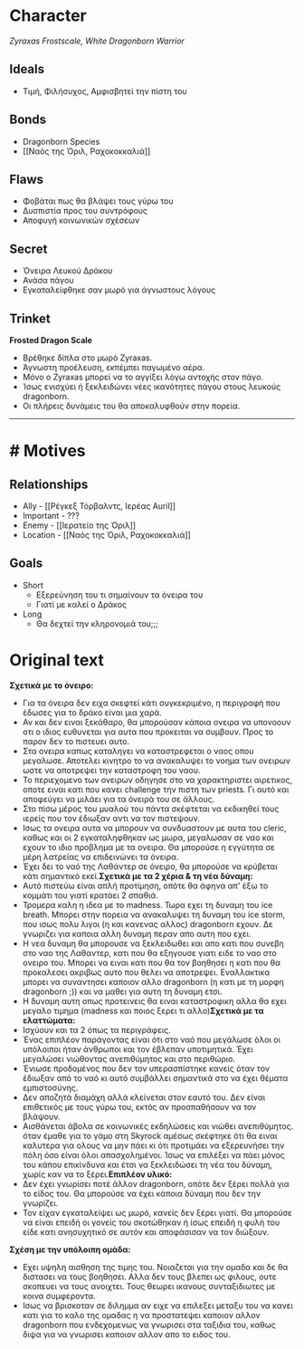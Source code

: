 # Character
_Zyraxas Frostscale, White Dragonborn Warrior_

## Ideals

- Τιμή, Φιλήσυχος, Αμφισβητεί την πίστη του

## Bonds

- Dragonborn Species
- [[Ναός της Όριλ, Ραχοκοκκαλιά]]

## Flaws
- Φοβάται πως θα βλάψει τους γύρω του
- Δυσπιστία προς του συντρόφους
- Αποφυγή κοινωνικών σχέσεων

## Secret

- Όνειρα Λευκού Δράκου
- Ανάσα πάγου
- Εγκαταλείφθηκε σαν μωρό για άγνωστους λόγους

## Trinket

**Frosted Dragon Scale**  
- Βρέθηκε δίπλα στο μωρό Zyraxas.
- Άγνωστη προέλευση, εκπέμπει παγωμένο αέρα.
- Μόνο ο Zyraxas μπορεί να το αγγίξει λόγω αντοχής στον πάγο.
- Ίσως ενισχύει ή ξεκλειδώνει νέες ικανότητες πάγου στους λευκούς dragonborn.
- Οι πλήρεις δυνάμεις του θα αποκαλυφθούν στην πορεία.


---


# # Motives

## Relationships

- Ally - [[Ρέγκεξ Τόρβαλντς, Ιερέας Auril]]
- Important - ???
- Enemy - [[Ιερατείο της Όριλ]]
- Location - [[Ναός της Όριλ, Ραχοκοκκαλιά]]


## Goals

- Short
	- Εξερεύνηση του τι σημαίνουν τα όνειρα του
	- Γιατί με καλεί ο Δράκος
- Long
	- Θα δεχτεί την κληρονομιά του;;;


# Original text

**Σχετικά με το όνειρο:**  
- Για τα όνειρα δεν ειχα σκεφτεί κάτι συγκεκριμένο, η περιγραφή που έδωσες για το δράκο είναι μια χαρά.  
- Αν και δεν ειναι ξεκάθαρο, θα μπορούσαν κάποια ονειρα να υπονοουν οτι ο ιδιος ευθυνεται για αυτα που προκειται να συμβουν. Προς το παρον δεν το πιστευει αυτο.  
- Στα ονειρα καπως καταληγει να καταστρεφεται ο ναος οπου μεγαλωσε. Αποτελει κινητρο το να ανακαλυψει το νοημα των ονειρων ωστε να αποτρεψει την καταστροφη του ναου.  
- Το περιεχομενο των ονειρων οδηγησε στο να χαρακτηριστει αιρετικος, οποτε ειναι κατι που κανει challenge την πιστη των priests. Γι αυτό και αποφεύγει να μιλάει για τα όνειρά του σε άλλους.  
- Στο πίσω μέρος του μυαλού του πάντα σκέφτεται να εκδικηθεί τους ιερείς που τον έδιωξαν αντι να τον πιστεψουν.  
- Ισως τα ονειρα αυτα να μπορουν να συνδυαστουν με αυτα του cleric, καθως και οι 2 εγκαταληφθηκαν ως μωρα, μεγαλωσαν σε ναο και εχουν το ιδιο προβλημα με τα ονειρα. Θα μπορούσε η εγγύτητα σε μέρη λατρείας να επιδεινώνει τα όνειρα.  
- Έχει δει το ναό της Λαθάντερ σε όνειρο, θα μπορούσε να κρύβεται κάτι σημαντικό εκεί.**Σχετικά με τα 2 χέρια & τη νέα δύναμη:**  
- Αυτό πιστεύω είναι απλή προτίμηση, οπότε θα άφηνα απ' έξω το κομμάτι του γιατί κρατάει 2 σπαθιά.  
- Τρομερα καλη η ιδεα με το madness. Τωρα εχει τη δυναμη του ice breath. Μπορει στην πορεια να ανακαλυψει τη δυναμη του ice storm, που ισως πολυ λιγοι (η και κανενας αλλος) dragonborn εχουν. Δε γνωριζει για καποια αλλη δυναμη περαν απο αυτη που εχει.  
- Η νεα δυναμη θα μπορουσε να ξεκλειδωθει και απο κατι που συνεβη στο ναο της Λαθαντερ, κατι που θα εξηγουσε γιατι ειδε το ναο στο ονειρο του. Μπορει να ειναι κατι που θα τον βοηθησει η κατι που θα προκαλεσει ακριβως αυτο που θελει να αποτρεψει. Εναλλακτικα μπορει να συναντησει καποιον αλλο dragonborn (η κατι με τη μορφη dragonborn ;)) και να μαθει για αυτη τη δυναμη ετσι.  
- Η δυναμη αυτη οπως προτεινεις θα ειναι καταστροφικη αλλα θα εχει μεγαλο τιμημα (madness και ποιος ξερει τι αλλο)**Σχετικά με τα ελαττώματα:**  
- Ισχύουν και τα 2 όπως τα περιγράφεις.  
- Ένας επιπλέον παράγοντας είναι ότι στο ναό που μεγάλωσε όλοι οι υπόλοιποι ήταν άνθρωποι και τον έβλεπαν υποτιμητικά. Έχει μεγαλώσει νιώθοντας ανεπιθύμητος και στο περιθώριο.  
- Ένιωσε προδομένος που δεν τον υπερασπίστηκε κανείς όταν τον έδιωξαν από το ναό κι αυτό συμβάλλει σημαντικά στο να έχει θέματα εμπιστοσύνης.  
- Δεν αποζητά διαμάχη αλλά κλείνεται στον εαυτό του. Δεν είναι επιθετικός με τους γύρω του, εκτός αν προσπαθήσουν να τον βλάψουν.  
- Αισθάνεται άβολα σε κοινωνικές εκδηλώσεις και νιώθει ανεπιθύμητος. όταν έμαθε για το γάμο στη Skyrock αμέσως σκέφτηκε ότι θα ειναι καλυτερα για ολους να μην πάει κι ότι προτιμάει να εξερευνήσει την πόλη όσο είναι όλοι απασχολημένοι. Ίσως να επιλέξει να πάει μόνος του κάπου επικίνδυνα και έτσι να ξεκλειδώσει τη νέα του δύναμη, χωρίς καν να το ξέρει.**Επιπλέον υλικό:**  
- Δεν έχει γνωρίσει ποτέ άλλον dragonborn, οπότε δεν ξέρει πολλά για το είδος του. Θα μπορούσε να έχει κάποια δύναμη που δεν την γνωρίζει.  
- Τον είχαν εγκαταλείψει ως μωρό, κανείς δεν ξέρει γιατί. Θα μπορούσε να είναι επειδή οι γονείς του σκοτώθηκαν ή ίσως επειδή η φυλή του είδε κατι ανησυχητικό σε αυτόν και αποφάσισαν να τον διώξουν.

**Σχέση με την υπόλοιπη ομάδα:**  
- Εχει υψηλη αισθηση της τιμης του. Νοιαζεται για την ομαδα και δε θα διστασει να τους βοηθησει. Αλλα δεν τους βλεπει ως φιλους, ουτε σκοπευει να τους ανοιχτει. Τους θεωρει ικανους συνταξιδιωτες με κοινα συμφεροντα.  
- Ισως να βρισκοταν σε διλημμα αν ειχε να επιλεξει μεταξυ του να κανει κατι για το καλο της ομαδας η να προστατεψει καποιον αλλον dragonborn που ενδεχομενως να γνωρισει στα ταξιδια του, καθως διψα για να γνωρισει καποιον αλλον απο το ειδος του.